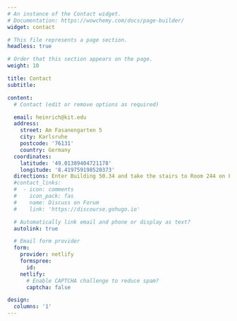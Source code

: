 ```yaml
---
# An instance of the Contact widget.
# Documentation: https://wowchemy.com/docs/page-builder/
widget: contact

# This file represents a page section.
headless: true

# Order that this section appears on the page.
weight: 10

title: Contact
subtitle:

content:
  # Contact (edit or remove options as required)

  email: heinrich@kit.edu
  address:
    street: Am Fasanengarten 5
    city: Karlsruhe
    postcode: '76131'
    country: Germany
  coordinates:
    latitude: '49.01389404721178'
    longitude: '8.419759198520373'
  directions: Enter Building 50.34 and take the stairs to Room 244 on Floor 2
  #contact_links:
  #  - icon: comments
  #    icon_pack: fas
  #    name: Discuss on Forum
  #    link: 'https://discourse.gohugo.io'

  # Automatically link email and phone or display as text?
  autolink: true

  # Email form provider
  form:
    provider: netlify
    formspree:
      id:
    netlify:
      # Enable CAPTCHA challenge to reduce spam?
      captcha: false

design:
  columns: '1'
---
```


